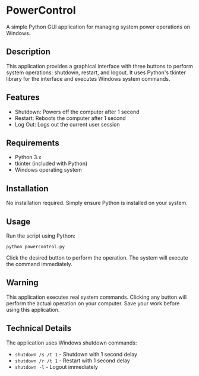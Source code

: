 # PowerControl

A simple Python GUI application for managing system power operations on Windows.

## Description

This application provides a graphical interface with three buttons to perform system operations: shutdown, restart, and logout. It uses Python's tkinter library for the interface and executes Windows system commands.

## Features

- Shutdown: Powers off the computer after 1 second
- Restart: Reboots the computer after 1 second
- Log Out: Logs out the current user session

## Requirements

- Python 3.x
- tkinter (included with Python)
- Windows operating system

## Installation

No installation required. Simply ensure Python is installed on your system.

## Usage

Run the script using Python:

```
python powercontrol.py
```

Click the desired button to perform the operation. The system will execute the command immediately.

## Warning

This application executes real system commands. Clicking any button will perform the actual operation on your computer. Save your work before using this application.

## Technical Details

The application uses Windows shutdown commands:
- `shutdown /s /t 1` - Shutdown with 1 second delay
- `shutdown /r /t 1` - Restart with 1 second delay
- `shutdown -l` - Logout immediately